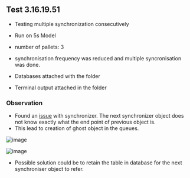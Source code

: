 ## Test 3.16.19.51
- Testing multiple synchronization consecutively
- Run on 5s Model
- number of pallets: 3
- synchronisation frequency was reduced and multiple syncronisation was done.

- Databases attached with the folder
- Terminal output attached in the folder
  
### Observation
- Found an [issue](https://github.com/pedrolbacelar/Digital_Twin/issues/164) with synchronizer. The next synchronizer object does not know exactly what the end point of previous object is.
- This lead to creation of ghost object in the queues.

![image](https://user-images.githubusercontent.com/114431364/225773828-e8f133f6-57b7-449f-a1de-5649909fa854.png)

![image](https://user-images.githubusercontent.com/114431364/225773973-b740cc86-3924-427a-ad67-723e029fc668.png)

- Possible solution could be to retain the table in database for the next synchroniser object to refer.
